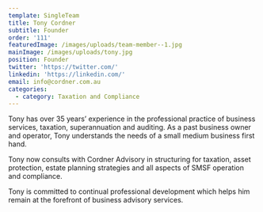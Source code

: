 ```yaml
---
template: SingleTeam
title: Tony Cordner
subtitle: Founder
order: '111'
featuredImage: /images/uploads/team-member--1.jpg
mainImage: /images/uploads/tony.jpg
position: Founder
twitter: 'https://twitter.com/'
linkedin: 'https://linkedin.com/'
email: info@cordner.com.au
categories:
  - category: Taxation and Compliance
---
```

Tony has over 35 years’ experience in the professional practice of
business services, taxation, superannuation and auditing. As a past
business owner and operator, Tony understands the needs of a small
medium business first hand. 

Tony now consults with Cordner Advisory in structuring for taxation,
asset protection, estate planning strategies and all aspects of SMSF
operation and compliance.

Tony is committed to continual professional development which helps
him remain at the forefront of business advisory services.
